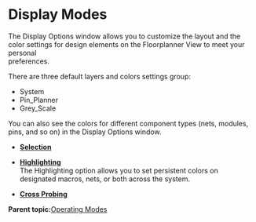 # Display Modes

The Display Options window allows you to customize the layout and the<br /> color settings for design elements on the Floorplanner View to meet your personal<br /> preferences.

There are three default layers and colors settings group:

-   System
-   Pin\_Planner
-   Grey\_Scale

You can also see the colors for different component types \(nets, modules,<br /> pins, and so on\) in the Display Options window.

-   **[Selection](GUID-7AF759E0-C716-4D28-B474-12BB377EEC44.md#)**  

-   **[Highlighting](GUID-7AF759E0-C716-4D28-B474-12BB377EEC44.md#)**  
The Highlighting option allows you to set persistent colors on designated macros, nets, or both across the system.
-   **[Cross Probing](GUID-7AF759E0-C716-4D28-B474-12BB377EEC44.md#)**  


**Parent topic:**[Operating Modes](GUID-BA522578-5894-4CAA-9E78-66546C3F5B81.md)

